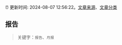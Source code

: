:alarm_clock: 更新时间: 2024-08-07 12:56:22。[文章来源](/README.md)、[文章分类](/TAGS.md)

## 报告


> 关键字：`报告`、`月报`



